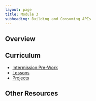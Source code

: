 ```yaml
---
layout: page
title: Module 3
subheading: Building and Consuming APIs
---
```


## Overview

## Curriculum
- [Intermission Pre-Work](./intermission_work/index.md)
- [Lessons](./lessons/index.md)
- [Projects](./projects/index.md)

## Other Resources